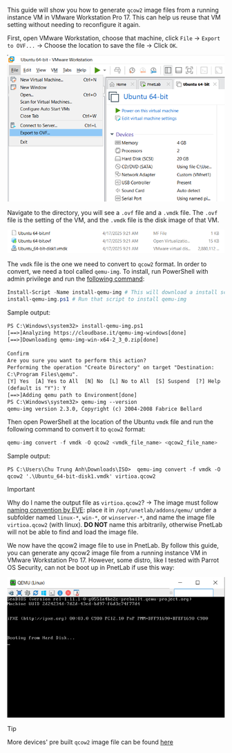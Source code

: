 This guide will show you how to generate `qcow2` image files from a running instance VM in VMware Workstation Pro 17. This can help us reuse that VM setting without needing to reconfigure it again.

First, open VMware Workstation, choose that machine, click `File` -> `Export to OVF...` -> Choose the location to save the file -> Click `OK`.

![alt text](assets/image-1.png)

Navigate to the directory, you will see a `.ovf` file and a `.vmdk` file. The `.ovf` file is the setting of the VM, and the `.vmdk` file is the disk image of that VM.

![alt text](assets/image-2.png)

The `vmdk` file is the one we need to convert to `qcow2` format. In order to convert, we need a tool called `qemu-img`. To install, run PowerShell with admin privilege and run the [following command](https://www.powershellgallery.com/packages/install-qemu-img/1.1):

```powershell
Install-Script -Name install-qemu-img # This will download a install script
install-qemu-img.ps1 # Run that script to install qemu-img
```
Sample output:

```plaintext
PS C:\Windows\system32> install-qemu-img.ps1
[==>]Analyzing https://cloudbase.it/qemu-img-windows[done]
[==>]Downloading qemu-img-win-x64-2_3_0.zip[done]

Confirm
Are you sure you want to perform this action?
Performing the operation "Create Directory" on target "Destination: C:\Program Files\qemu".
[Y] Yes  [A] Yes to All  [N] No  [L] No to All  [S] Suspend  [?] Help (default is "Y"): Y
[==>]Adding qemu path to Environment[done]
PS C:\Windows\system32> qemu-img --version
qemu-img version 2.3.0, Copyright (c) 2004-2008 Fabrice Bellard
```

Then open PowerShell at the location of the Ubuntu `vmdk` file and run the following command to convert it to `qcow2` format:

```powershell
qemu-img convert -f vmdk -O qcow2 <vmdk_file_name> <qcow2_file_name>
```
Sample output:

```plaintext
PS C:\Users\Chu Trung Anh\Downloads\ISO>  qemu-img convert -f vmdk -O qcow2 '.\Ubuntu_64-bit-disk1.vmdk' virtioa.qcow2
```

> [!IMPORTANT]  
> Why do I name the output file as `virtioa.qcow2`? -> The image must follow [naming convention by EVE](https://www.eve-ng.net/index.php/documentation/qemu-image-namings/): place it in `/opt/unetlab/addons/qemu/` under a subfolder named `linux-*`, `win-*`, or `winserver-*`, and name the image file `virtioa.qcow2` (with linux). **DO NOT** name this arbitrarily, otherwise PnetLab will not be able to find and load the image file.

We now have the qcow2 image file to use in PnetLab. By follow this guide, you can generate any qcow2 image file from a running instance VM in VMware Workstation Pro 17. However, some distro, like I tested with Parrot OS Security, can not be boot up in PnetLab if use this way:

![alt text](assets/image.png)

> [!TIP]
> More devices' pre built `qcow2` image file can be found [here](https://cnttshop.vn/blogs/cong-cu-labs/chia-se-100g-file-ios-cua-cac-hang-su-dung-cho-eve-va-pnetlab)





